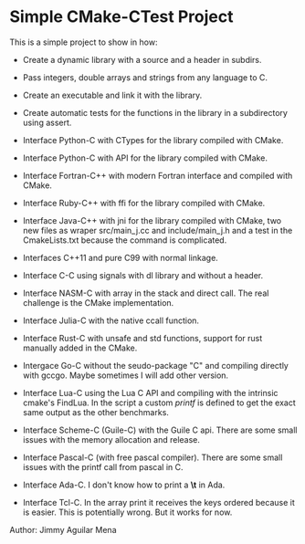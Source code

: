 Simple CMake-CTest Project
=========================

This is a simple project to show in how:

* Create a dynamic library with a source and a header in subdirs.

* Pass integers, double arrays and strings from any language to C.

* Create an executable and link it with the library.

* Create automatic tests for the functions in the library in a subdirectory using assert.

* Interface Python-C with CTypes for the library compiled with CMake.

* Interface Python-C with API for the library compiled with CMake.

* Interface Fortran-C++ with modern Fortran interface and compiled with CMake.

* Interface Ruby-C++ with ffi for the library compiled with CMake.

* Interface Java-C++ with jni for the library compiled with CMake, two new files as wraper src/main_j.cc and include/main_j.h and a test in the CmakeLists.txt because the command is complicated.

* Interfaces C++11 and pure C99 with normal linkage.

* Interface C-C using signals with dl library and without a header.

* Interface NASM-C with array in the stack and direct call. The real challenge is the CMake implementation.

* Interface Julia-C with the native ccall function.

* Interface Rust-C with unsafe and std functions, support for rust manually added in the CMake.

* Intergace Go-C without the seudo-package "C" and compiling directly with gccgo. Maybe sometimes I will add other version.

* Interface Lua-C using the Lua C API and compiling with the intrinsic cmake's FindLua. In the script a custom *printf* is defined to get the exact same output as the other benchmarks.

* Interface Scheme-C (Guile-C) with the Guile C api. There are some small issues with the memory allocation and release.

* Interface Pascal-C (with free pascal compiler). There are some small issues with the printf call from pascal in C.

* Interface Ada-C. I don't know how to print a **\t** in Ada.

* Interface Tcl-C. In the array print it receives the keys ordered because it is easier. This is potentially wrong. But it works for now.

Author: Jimmy Aguilar Mena
